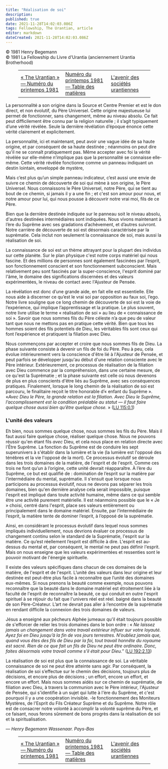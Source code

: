 ```yaml
---
title: "Réalisation de soi"
description: 
published: true
date: 2021-11-28T14:02:03.086Z
tags: Fellowship, The Urantian, article
editor: markdown
dateCreated: 2021-11-28T14:02:03.086Z
---
```


<p class="v-card v-sheet theme--light grey lighten-3 px-2">© 1981 Henry Begemann<br>© 1981 La Fellowship du Livre d'Urantia (anciennement Urantia Brotherhood)</p>
<figure class="table chapter-navigator">
  <table>
    <tbody>
      <tr>
        <td>
        <a href="/fr/article/The_Urantian/The_Urantian_1981_04">
          <span class="mdi mdi-arrow-left-drop-circle"></span><span class="pl-2">« The Urantian » — Numéro du printemps 1981</span>
        </a>
        </td>
        <td>
        <a href="/fr/index/articles_the_urantian#numéro-du-printemps-1981">
          <span class="mdi mdi-book-open-variant"></span><span class="pl-2">Numéro du printemps 1981 — Table des matières</span>
        </a>
        </td>
        <td>
        <a href="/fr/article/David_Renn/The_future_of_Urantia_societies">
          <span class="pr-2">L'avenir des sociétés urantiennes</span><span class="mdi mdi-arrow-right-drop-circle"></span>
        </a>
        </td>
      </tr>
    </tbody>
  </table>
</figure>



La personnalité a son origine dans la Source et Centre Premier et est le don direct, et non évolutif, du Père Universel. Cette origine majestueuse lui permet de fonctionner, sans changement, même au niveau absolu. Ce fait peut difficilement être connu par la religion naturelle ; il s’agit typiquement d’une vérité révélée. Seule la dernière révélation d’époque énonce cette vérité clairement et explicitement.

La personnalité, ici et maintenant, peut avoir une vague idée de sa haute origine, et par conséquent de sa haute destinée ; néanmoins on peut dire qu'il ne se connaît pratiquement pas. Même accepter avec foi la vérité révélée sur elle-même n’implique pas que la personnalité se connaisse elle-même. Cette vérité révélée fonctionne comme un panneau indiquant un destin lointain, enveloppé de mystère,

Mais c’est plus qu’un simple panneau indicateur, c’est aussi une envie de suivre ce chemin de découverte de soi qui mène à son origine, le Père Universel. Nous connaissons le Père Universel, notre Père, qui se tient au bout de ce chemin, si jamais il y a une fin ; et c'est son amour pour nous, et notre amour pour lui, qui nous pousse à découvrir notre vrai moi, fils de ce Père.

Bien que la dernière destinée indiquée sur le panneau soit le niveau absolu, d'autres destinées intermédiaires sont indiquées. Nous vivons maintenant à l’ère du Suprême avec ses gradations d’achèvement, et d’autres suivront. Notre carrière de découverte de soi est désormais caractérisée par la suprématie. Cela inclut non seulement la connaissance de soi, mais aussi la réalisation de soi.

La connaissance de soi est un thème attrayant pour la plupart des individus sur cette planète. Sur le plan physique c'est notre corps matériel qui nous fascine. Et des millions de personnes sont également fascinées par l’esprit, son fonctionnement conscient et son fonctionnement subconscient. Mais relativement peu sont fascinés par la super-conscience, l'esprit dominé par l'âme, le domaine des significations discernées et des valeurs expérimentées, le niveau de contact avec l'Ajusteur de Pensée.

La révélation est donc d’une grande aide, en fait elle est essentielle. Elle nous aide à discerner ce qu’est le vrai soi par opposition au faux soi, l’ego. Notre livre souligne que ce long chemin de découverte de soi est la voie de l’expérience, qui implique l’apprentissage et la pratique. Le plus souvent, notre livre utilise le terme « réalisation de soi » au lieu de « connaissance de soi ». Savoir que nous sommes fils du Père céleste n’a que peu de valeur tant que nous ne mettons pas en pratique cette vérité. Bien que tous les hommes soient des fils potentiels de Dieu, les véritables fils sont ceux qui font l’expérience et pratiquent la filiation avec Dieu.

Nous commençons par accepter et croire que nous sommes fils de Dieu. La phase suivante consiste à devenir un fils de foi du Père. Peu à peu, cela évolue intérieurement vers la conscience d'être lié à l'Ajusteur de Pensée, et peut parfois se développer jusqu'au début d'une relation consciente avec le Père intérieur. Extérieurement, ce processus de réalisation de la filiation avec Dieu commence par la compréhension, dans une certaine mesure, de ce qu'est la Suprématie ; et la phase suivante est celle où nous devenons de plus en plus conscients d'être liés au Suprême, avec ses conséquences pratiques. Finalement, lorsque le long chemin de la réalisation de soi est parcouru, le finalitaire reçoit le titre honorable d’« enfant du Suprême ». «_Avec Dieu le Père, la grande relation est la filiation. Avec Dieu le Suprême, l’accomplissement est la condition préalable au statut — il faut faire quelque chose aussi bien qu’être quelque chose._ » ([LU 115:0.1](/fr/The_Urantia_Book/115#p0_1))

### L'unité des valeurs

Eh bien, nous sommes quelque chose, nous sommes les fils du Père. Mais il faut aussi faire quelque chose, réaliser quelque chose. Nous ne pouvons réussir qu'en étant fils _avec_ Dieu, et cela nous place en relation directe avec l'Être Suprême. La fonction du Suprême est de conduire les sept superunivers à s'établir dans la lumière et la vie (la lumière est l'opposé des ténèbres et la vie l'opposé de la mort). Ce processus évolutif se déroule dans les trois domaines de la matière, de l'esprit et de l'esprit. Comme ces trois ne font qu’un à l’origine, cette unité devrait réapparaître. À l’ère du Suprême, ce but est qualifié de : domination de l’esprit sur la matière par l’intermédiaire du mental, suprématie. Il s'ensuit que lorsque nous participons au processus évolutif, nous ne devons pas séparer les trois domaines, bien qu'en dernière analyse cela serait impossible, puisque l'esprit est impliqué dans toute activité humaine, même dans ce qui semble être une activité purement matérielle. Il est néanmoins possible que le « Je » choisi, centré dans l'esprit, place ses valeurs entièrement ou principalement dans le domaine matériel. Ensuite, par l’intermédiaire de l’esprit, la matière tente de dominer l’esprit, à l’opposé de la suprématie.

Ainsi, en considérant le processus évolutif dans lequel nous sommes impliqués individuellement, nous devrions évaluer ce processus de changement continu selon le standard de la Suprématie, l'esprit sur la matière. Ce qu’est réellement l’esprit est difficile à dire. L'esprit est au-dessus du mental et, par conséquent, le mental ne peut pas définir l'esprit. Mais on nous enseigne que les valeurs expérimentées et ressenties sont le pouvoir motivant de l'énergie spirituelle.

Il existe des valeurs spécifiques dans chacun de ces domaines de la matière, de l'esprit et de l'esprit. L’unité des valeurs dans leur origine et leur destinée est peut-être plus facile à reconnaître que l’unité des domaines eux-mêmes. Si nous prenons la beauté comme exemple, nous pouvons reconnaître que la beauté dans le domaine matériel est étroitement liée à la faculté de l'esprit de reconnaître la beauté, ce qui conduit en outre l'esprit spirituel à se réjouir du fait que l'univers réel est réel. baigné dans la beauté de son Père-Créateur. L’art ne devrait pas aller à l’encontre de la suprématie en rendant difficile la connexion des trois domaines de valeurs.

Jésus a enseigné aux pêcheurs Alphée jumeaux qu'il était toujours possible de s'efforcer de relier les trois domaines dans le bon ordre : « _Ne laissez jamais un changement dans votre travail extérieur influer sur votre loyauté. Ayez foi en Dieu jusqu’à la fin de vos jours terrestres. N’oubliez jamais que, quand vous êtes des fils de Dieu par la foi, tout travail honnête du royaume est sacré. Rien de ce que fait un fils de Dieu ne peut être ordinaire. Donc, faites désormais votre travail comme s’il était pour Dieu._” ([LU 192:2.13](/fr/The_Urantia_Book/192#p2_13))

La réalisation de soi est plus que la connaissance de soi. La véritable connaissance de soi ne peut être atteinte sans agir. Par conséquent, la réalisation de soi s’effectue sur le chemin des décisions, toujours plus de décisions, et encore plus de décisions ; un effort, encore un effort, et encore un effort. Mais nous sommes aidés sur ce chemin de suprématie, de filiation avec Dieu, à travers la communion avec le Père intérieur, l'Ajusteur de Pensée, qui s'identifie à un sujet qui lutte à l'ère du Suprême, et c'est pourquoi il y a une coopération invisible. -le fonctionnement des Moniteurs Mystères, de l'Esprit du Fils Créateur Suprême et du Suprême. Notre rôle est de consacrer notre volonté à accomplir la volonté suprême du Père, et ce faisant, nous ferons sûrement de bons progrès dans la réalisation de soi et la spiritualisation.

— _Henry Begemann_
_Wassenaar. Pays-Bas_



<figure class="table chapter-navigator">
  <table>
    <tbody>
      <tr>
        <td>
        <a href="/fr/article/The_Urantian/The_Urantian_1981_04">
          <span class="mdi mdi-arrow-left-drop-circle"></span><span class="pl-2">« The Urantian » — Numéro du printemps 1981</span>
        </a>
        </td>
        <td>
        <a href="/fr/index/articles_the_urantian#numéro-du-printemps-1981">
          <span class="mdi mdi-book-open-variant"></span><span class="pl-2">Numéro du printemps 1981 — Table des matières</span>
        </a>
        </td>
        <td>
        <a href="/fr/article/David_Renn/The_future_of_Urantia_societies">
          <span class="pr-2">L'avenir des sociétés urantiennes</span><span class="mdi mdi-arrow-right-drop-circle"></span>
        </a>
        </td>
      </tr>
    </tbody>
  </table>
</figure>
